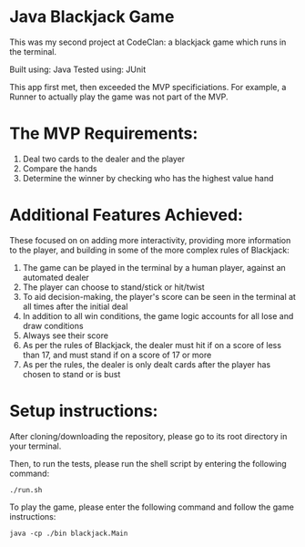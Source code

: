 # Java Blackjack Game

This was my second project at CodeClan: a blackjack game which runs in the terminal.

Built using: Java
Tested using: JUnit

This app first met, then exceeded the MVP specificiations. For example, a Runner to actually play the game was not part of the MVP.


# The MVP Requirements:

1.  Deal two cards to the dealer and the player
2.  Compare the hands
3.  Determine the winner by checking who has the highest value hand


# Additional Features Achieved:

These focused on on adding more interactivity, providing more information to the player, and building in some of the more complex rules of Blackjack:

1.  The game can be played in the terminal by a human player, against an automated dealer
2.  The player can choose to stand/stick or hit/twist 
3.  To aid decision-making, the player's score can be seen in the terminal at all times after the initial deal
4.  In addition to all win conditions, the game logic accounts for all lose and draw conditions
5.  Always see their score
6.  As per the rules of Blackjack, the dealer must hit if on a score of less than 17, and must stand if on a score of 17 or more
7.  As per the rules, the dealer is only dealt cards after the player has chosen to stand or is bust


# Setup instructions:

After cloning/downloading the repository, please go to its root directory in your terminal. 

Then, to run the tests, please run the shell script by entering the following command:

```./run.sh```

To play the game, please enter the following command and follow the game instructions:

```java -cp ./bin blackjack.Main```
